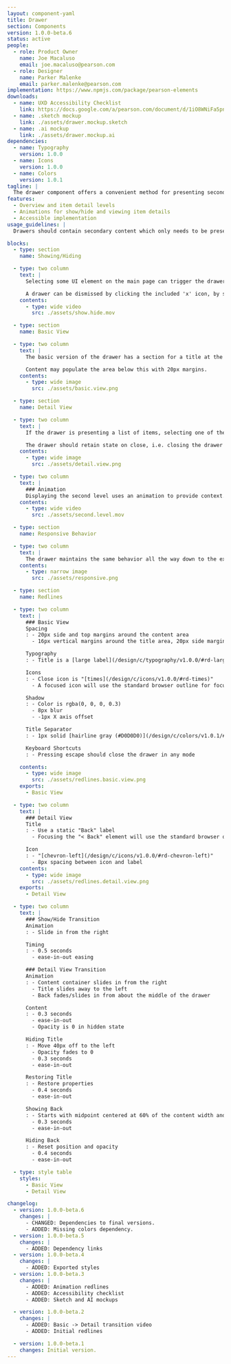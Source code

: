 ```yaml
---
layout: component-yaml
title: Drawer
section: Components
version: 1.0.0-beta.6
status: active
people:
  - role: Product Owner
    name: Joe Macaluso
    email: joe.macaluso@pearson.com
  - role: Designer
    name: Parker Malenke
    email: parker.malenke@pearson.com
implementation: https://www.npmjs.com/package/pearson-elements
downloads:
  - name: UXD Accessibility Checklist
    link: https://docs.google.com/a/pearson.com/document/d/1iO8WNiFa5pn6_JleXMUufIvIsXEbVHXsiYUcgxtW-iM/edit?usp=sharing
  - name: .sketch mockup
    link: ./assets/drawer.mockup.sketch
  - name: .ai mockup
    link: ./assets/drawer.mockup.ai
dependencies:
  - name: Typography
    version: 1.0.0
  - name: Icons
    version: 1.0.0
  - name: Colors
    version: 1.0.1
tagline: |
  The drawer component offers a convenient method for presenting secondary information which doesn't need to be immediately visible.
features:
  - Overview and item detail levels
  - Animations for show/hide and viewing item details
  - Accessible implementation
usage_guidelines: |
  Drawers should contain secondary content which only needs to be presented when specifically requested by the user, such as help information.

blocks:
  - type: section
    name: Showing/Hiding

  - type: two column
    text: |
      Selecting some UI element on the main page can trigger the drawer to slide in from the right, for example clicking 'Help' in the header.

      A drawer can be dismissed by clicking the included 'x' icon, by selecting the trigger element again, or by hitting the escape key.
    contents:
      - type: wide video
        src: ./assets/show.hide.mov

  - type: section
    name: Basic View

  - type: two column
    text: |
      The basic version of the drawer has a section for a title at the top and a built in close 'x' icon.

      Content may populate the area below this with 20px margins.
    contents:
      - type: wide image
        src: ./assets/basic.view.png

  - type: section
    name: Detail View

  - type: two column
    text: |
      If the drawer is presenting a list of items, selecting one of them should transition the drawer to the detail view. This adds a back label and icon for returning to the originating view.

      The drawer should retain state on close, i.e. closing the drawer on a detail view and then reopening the same drawer will return the user to that detail view.
    contents:
      - type: wide image
        src: ./assets/detail.view.png

  - type: two column
    text: |
      ### Animation
      Displaying the second level uses an animation to provide context.
    contents:
      - type: wide video
        src: ./assets/second.level.mov

  - type: section
    name: Responsive Behavior

  - type: two column
    text: |
      The drawer maintains the same behavior all the way down to the extra small breakpoint, at which point it begins taking up 100% of the viewport width.
    contents:
      - type: narrow image
        src: ./assets/responsive.png

  - type: section
    name: Redlines

  - type: two column
    text: |
      ### Basic View
      Spacing
      : - 20px side and top margins around the content area
        - 16px vertical margins around the title area, 20px side margins

      Typography
      : - Title is a [large label](/design/c/typography/v1.0.0/#rd-large-label)

      Icons
      : - Close icon is "[times](/design/c/icons/v1.0.0/#rd-times)"
        - A focused icon will use the standard browser outline for focus

      Shadow
      : - Color is rgba(0, 0, 0, 0.3)
        - 8px blur
        - -1px X axis offset

      Title Separator
      : - 1px solid [hairline gray (#D0D0D0)](/design/c/colors/v1.0.1/#rd-hairline-gray-d0d0d0)

      Keyboard Shortcuts
      : - Pressing escape should close the drawer in any mode

    contents:
      - type: wide image
        src: ./assets/redlines.basic.view.png
    exports:
      - Basic View

  - type: two column
    text: |
      ### Detail View
      Title
      : - Use a static "Back" label
        - Focusing the "< Back" element will use the standard browser outline for focus

      Icon
      : - "[chevron-left](/design/c/icons/v1.0.0/#rd-chevron-left)"
        - 8px spacing between icon and label
    contents:
      - type: wide image
        src: ./assets/redlines.detail.view.png
    exports:
      - Detail View

  - type: two column
    text: |
      ### Show/Hide Transition
      Animation
      : - Slide in from the right

      Timing
      : - 0.5 seconds
        - ease-in-out easing

      ### Detail View Transition
      Animation
      : - Content container slides in from the right
        - Title slides away to the left
        - Back fades/slides in from about the middle of the drawer

      Content
      : - 0.3 seconds
        - ease-in-out
        - Opacity is 0 in hidden state

      Hiding Title
      : - Move 40px off to the left
        - Opacity fades to 0
        - 0.3 seconds
        - ease-in-out

      Restoring Title
      : - Restore properties
        - 0.4 seconds
        - ease-in-out

      Showing Back
      : - Starts with midpoint centered at 60% of the content width and opacity of 0
        - 0.3 seconds
        - ease-in-out

      Hiding Back
      : - Reset position and opacity
        - 0.4 seconds
        - ease-in-out

  - type: style table
    styles:
      - Basic View
      - Detail View

changelog:
  - version: 1.0.0-beta.6
    changes: |
      - CHANGED: Dependencies to final versions.
      - ADDED: Missing colors dependency.
  - version: 1.0.0-beta.5
    changes: |
      - ADDED: Dependency links
  - version: 1.0.0-beta.4
    changes: |
      - ADDED: Exported styles
  - version: 1.0.0-beta.3
    changes: |
      - ADDED: Animation redlines
      - ADDED: Accessibility checklist
      - ADDED: Sketch and AI mockups

  - version: 1.0.0-beta.2
    changes: |
      - ADDED: Basic -> Detail transition video
      - ADDED: Initial redlines

  - version: 1.0.0-beta.1
    changes: Initial version.
---
```

